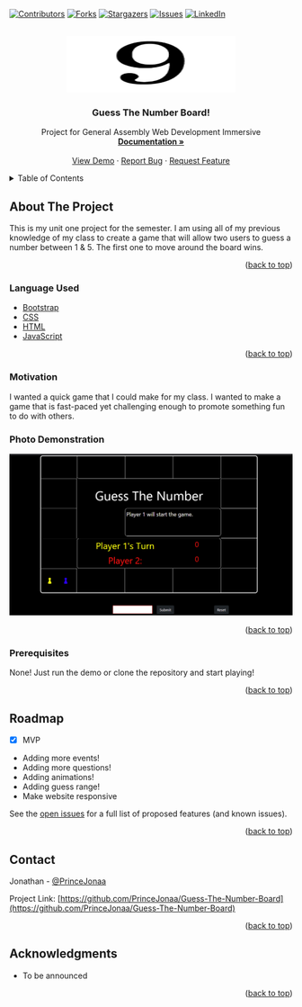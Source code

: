 <div id="top"></div>

[![Contributors][contributors-shield]][contributors-url]
[![Forks][forks-shield]][forks-url]
[![Stargazers][stars-shield]][stars-url]
[![Issues][issues-shield]][issues-url]
[![LinkedIn][linkedin-shield]][linkedin-url]

<!-- PROJECT LOGO -->
<br />
<div align="center">
  <a href="https://github.com/PrinceJonaa/Guess-The-Number-Board">
    <img src="src/images/apple-touch-icon.png" alt="Logo" width="300" height="100">
  </a>

<h3 align="center">Guess The Number Board!</h3>

  <p align="center">
    Project for General Assembly Web Development Immersive
    <br />
    <a href="https://github.com/PrinceJonaa/Guess-The-Number-Board"><strong>Documentation »</strong></a>
    <br />
    <br />
    <a href="http://Guess-the-number-board-demo.surge.sh">View Demo</a>
    ·
    <a href="https://github.com/PrinceJonaa/Guess-The-Number-Board/issues">Report Bug</a>
    ·
    <a href="https://github.com/PrinceJonaa/Guess-The-Number-Board/issues">Request Feature</a>
  </p>
</div>

<!-- TABLE OF CONTENTS -->
<details>
  <summary>Table of Contents</summary>
  <ol>
    <li>
      <a href="#about-the-project">About The Project</a>
      <ul>
        <li><a href="#Language-Used">Languages Used</a></li>
      </ul>
    </li>
    <li>
      <a href="#Projects">Motivation</a>
      <ul>
        <li><a href="#prerequisites">Prerequisites</a></li>
      </ul>
    </li>
    <li><a href="#roadmap">Roadmap</a></li>
    <li><a href="#contact">Contact</a></li>
    <li><a href="#acknowledgments">Acknowledgments</a></li>
  </ol>
</details>

<!-- ABOUT THE PROJECT -->
## About The Project

This is my unit one project for the semester. I am using all of my previous knowledge of my class to create a game that will allow two  users to guess a number between 1 & 5. The first one to move around the board wins.

<p align="right">(<a href="#top">back to top</a>)</p>

### Language Used

* [Bootstrap](https://getbootstrap.com)
* [CSS](https://www.w3.org/TR/CSS/#css)
* [HTML](https://html.spec.whatwg.org)
* [JavaScript](https://www.ecma-international.org/publications-and-standards/standards/ecma-262/)

<p align="right">(<a href="#top">back to top</a>)</p>

<!-- Movivation -->
### Motivation

I wanted a quick game that I could make for my class. I wanted to make a game that is fast-paced yet challenging enough to promote something fun to do with others.


### Photo Demonstration

<img src="/src/images/demo.png">

<p align="right">(<a href="#top">back to top</a>)</p>

### Prerequisites

None! Just run the demo or clone the repository and start playing!

<p align="right">(<a href="#top">back to top</a>)</p>


<!-- ROADMAP -->
## Roadmap

* [x] MVP
* Adding more events!
* Adding more questions!
* Adding animations!
* Adding guess range!
* Make website responsive

See the [open issues](https://github.com/PrinceJonaa/Guess-The-Number-Board/issues) for a full list of proposed features (and known issues).

<p align="right">(<a href="#top">back to top</a>)</p>


<!-- CONTACT -->
## Contact

Jonathan - [@PrinceJonaa](https://twitter.com/PrinceJonaa)

Project Link: [https://github.com/PrinceJonaa/Guess-The-Number-Board](https://github.com/PrinceJonaa/Guess-The-Number-Board)

<p align="right">(<a href="#top">back to top</a>)</p>

<!-- ACKNOWLEDGMENTS -->
## Acknowledgments

* To be announced

<p align="right">(<a href="#top">back to top</a>)</p>

<!-- MARKDOWN LINKS & IMAGES -->
<!-- https://www.markdownguide.org/basic-syntax/#reference-style-links -->
[contributors-shield]: https://img.shields.io/github/contributors/princejonaa/Beginner-Projects.svg?style=for-the-badge
[contributors-url]: https://github.com/PrinceJonaa/Guess-The-Number-Board/graphs/contributors
[forks-shield]: https://img.shields.io/github/forks/princejonaa/Beginner-Projects.svg?style=for-the-badge
[forks-url]: https://github.com/PrinceJonaa/Guess-The-Number-Board/network/members
[stars-shield]: https://img.shields.io/github/stars/princejonaa/Beginner-Projects.svg?style=for-the-badge
[stars-url]: https://github.com/PrinceJonaa/Guess-The-Number-Board/stargazers
[issues-shield]: https://img.shields.io/github/issues/princejonaa/Beginner-Projects.svg?style=for-the-badge
[issues-url]: https://github.com/PrinceJonaa/Guess-The-Number-Board/issues
[license-shield]: https://img.shields.io/github/license/princejonaa/Beginner-Projects.svg?style=for-the-badge
[license-url]: https://github.com/PrinceJonaa/Guess-The-Number-Board/blob/master/LICENSE.txt
[linkedin-shield]: https://img.shields.io/badge/-LinkedIn-black.svg?style=for-the-badge&logo=linkedin&colorB=555
[linkedin-url]: https://linkedin.com/in/jonathan-bonner-professional
[product-screenshot]: images/screenshot.png
